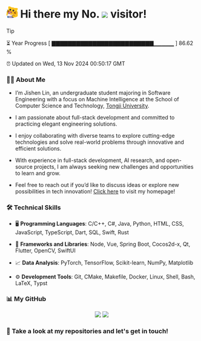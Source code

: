 <h1>
  <img src='assets/MeowClorox.gif' height='30' width='30'/>
  Hi there my No.
  <img src='https://profile-counter.glitch.me/MinmusLin/count.svg'/>
  visitor!
</h1>

> [!TIP]
> ⏳ Year Progress [ ▇▇▇▇▇▇▇▇▇▇▇▇▇▇▇▇▇▇▇▇▇▇▇▇▇▁▁▁▁▁ ] 86.62 %
>
> ⏰ Updated on Wed, 13 Nov 2024 00:50:17 GMT

### 👨‍💻 About Me

* I’m Jishen Lin, an undergraduate student majoring in Software Engineering with a focus on Machine Intelligence at the School of Computer Science and Technology, [Tongji University](https://www.tongji.edu.cn).

* I am passionate about full-stack development and committed to practicing elegant engineering solutions.

* I enjoy collaborating with diverse teams to explore cutting-edge technologies and solve real-world problems through innovative and efficient solutions.

* With experience in full-stack development, AI research, and open-source projects, I am always seeking new challenges and opportunities to learn and grow.

* Feel free to reach out if you’d like to discuss ideas or explore new possibilities in tech innovation! [Click here](https://minmuslin.github.io) to visit my homepage!

### 🛠️ Technical Skills

* 🖥️ **Programming Languages**: C/C++, C#, Java, Python, HTML, CSS, JavaScript, TypeScript, Dart, SQL, Swift, Rust

* 🧰 **Frameworks and Libraries**: Node, Vue, Spring Boot, Cocos2d-x, Qt, Flutter, OpenCV, SwiftUI

* 📈 **Data Analysis**: PyTorch, TensorFlow, Scikit-learn, NumPy, Matplotlib

* ⚙️ **Development Tools**: Git, CMake, Makefile, Docker, Linux, Shell, Bash, LaTeX, Typst

### 📊 My GitHub

<div align='center'>
  <img src='https://github-readme-stats.vercel.app/api?username=MinmusLin&show_icons=true&count_private=true' height='190'/>
  <img src='https://github-readme-stats.vercel.app/api/top-langs/?username=MinmusLin&layout=compact' height='190'/>
</div>

### 🥰 Take a look at my repositories and let's get in touch!
